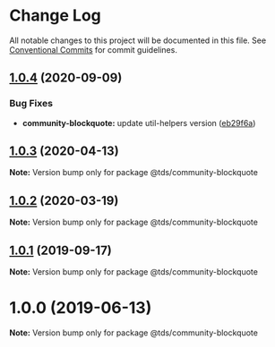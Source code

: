 # Change Log

All notable changes to this project will be documented in this file.
See [Conventional Commits](https://conventionalcommits.org) for commit guidelines.

## [1.0.4](https://github.com/telus/tds-community/compare/@tds/community-blockquote@1.0.3...@tds/community-blockquote@1.0.4) (2020-09-09)


### Bug Fixes

* **community-blockquote:** update util-helpers version ([eb29f6a](https://github.com/telus/tds-community/commit/eb29f6add6f6095384e92f7c9ae315e42d257c3f))





## [1.0.3](https://github.com/telus/tds-community/compare/@tds/community-blockquote@1.0.2...@tds/community-blockquote@1.0.3) (2020-04-13)

**Note:** Version bump only for package @tds/community-blockquote





## [1.0.2](https://github.com/telus/tds-community/compare/@tds/community-blockquote@1.0.1...@tds/community-blockquote@1.0.2) (2020-03-19)

**Note:** Version bump only for package @tds/community-blockquote





## [1.0.1](https://github.com/telus/tds-community/compare/@tds/community-blockquote@1.0.0...@tds/community-blockquote@1.0.1) (2019-09-17)

**Note:** Version bump only for package @tds/community-blockquote





# 1.0.0 (2019-06-13)

**Note:** Version bump only for package @tds/community-blockquote
